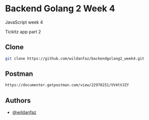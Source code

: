 # Backend Golang 2 Week 4

JavaScript week 4

Tickitz app part 2


## Clone
```bash
git clone https://github.com/wildanfaz/backendgolang2_week4.git
```
## Postman
```bash
https://documenter.getpostman.com/view/22978251/VV4tVJZY
```
## Authors

- [@wildanfaz](https://www.github.com/wildanfaz)

